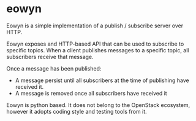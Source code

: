 # eowyn

Eowyn is a simple implementation of a publish / subscribe server over HTTP.

Eowyn exposes and HTTP-based API that can be used to subscribe to specific
topics. When a client publishes messages to a specific topic, all subscribers
receive that message.

Once a message has been published:
- A message persist until all subscribers at the time of publishing have
  received it.
- A message is removed once all subscribers have received it

Eowyn is python based. It does not belong to the OpenStack ecosystem, however
it adopts coding style and testing tools from it.